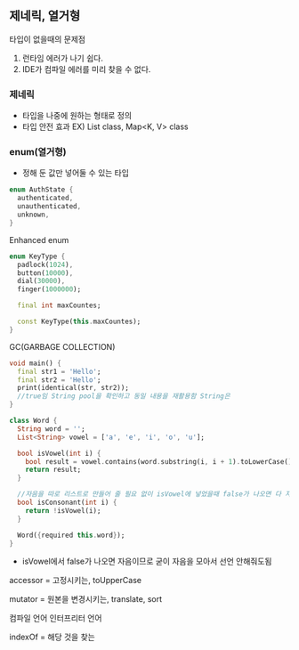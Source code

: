 ## 제네릭, 열거형

타입이 없을때의 문제점

1. 런타임 에러가 나기 쉽다.
2. IDE가 컴파일 에러를 미리 찾을 수 없다.

### 제네릭

- 타입을 나중에 원하는 형태로 정의
- 타입 안전 효과
  EX) List<E> class, Map<K, V> class

### enum(열거형)

- 정해 둔 값만 넣어둘 수 있는 타입

```dart
enum AuthState {
  authenticated,
  unauthenticated,
  unknown,
}
```

Enhanced enum

```dart
enum KeyType {
  padlock(1024),
  button(10000),
  dial(30000),
  finger(1000000);

  final int maxCountes;

  const KeyType(this.maxCountes);
}
```

GC(GARBAGE COLLECTION)

```dart
void main() {
  final str1 = 'Hello';
  final str2 = 'Hello';
  print(identical(str, str2));
  //true임 String pool을 확인하고 동일 내용을 재활용함 String은 
}
```

```dart
class Word {
  String word = '';
  List<String> vowel = ['a', 'e', 'i', 'o', 'u'];

  bool isVowel(int i) {
    bool result = vowel.contains(word.substring(i, i + 1).toLowerCase());
    return result;
  }

  //자음을 따로 리스트로 만들어 줄 필요 없이 isVowel에 넣었을때 false가 나오면 다 자음이므로 단순화 가능
  bool isConsonant(int i) {
    return !isVowel(i);
  }

  Word({required this.word});
}
```

- isVowel에서 false가 나오면 자음이므로 굳이 자음을 모아서 선언 안해줘도됨

accessor = 고정시키는, toUpperCase

mutator = 원본을 변경시키는, translate, sort

컴파일 언어 인터프리터 언어

indexOf = 해당 것을 찾는 